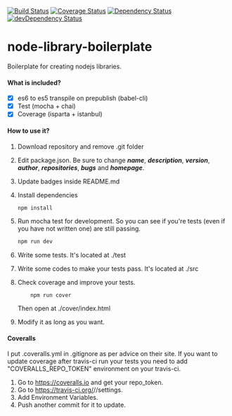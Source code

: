 [![Build Status](https://travis-ci.org/airondumael/node-library-boilerplate.svg?branch=master)](https://travis-ci.org/airondumael/node-library-boilerplate)
[![Coverage Status](https://coveralls.io/repos/airondumael/node-library-boilerplate/badge.svg?branch=master&service=github)](https://coveralls.io/github/airondumael/node-library-boilerplate?branch=master)
[![Dependency Status](https://david-dm.org/airondumael/node-library-boilerplate.svg)](https://david-dm.org/airondumael/node-library-boilerplate)
[![devDependency Status](https://david-dm.org/airondumael/node-library-boilerplate/dev-status.svg)](https://david-dm.org/airondumael/node-library-boilerplate#info=devDependencies)

node-library-boilerplate
===
Boilerplate for creating nodejs libraries. 

#### What is included?
- [x] es6 to es5 transpile on prepublish (babel-cli)
- [x] Test (mocha + chai)
- [x] Coverage (isparta + istanbul)

#### How to use it?
1. Download repository and remove .git folder

2. Edit package.json. Be sure to change ***name***, ***description***, ***version***, ***author***, ***repositories***, ***bugs*** and ***homepage***.

3. Update badges inside README.md

4. Install dependencies
    ```bash
    npm install
    ```

5. Run mocha test for development. So you can see if you're tests (even if you have not written one) are still passing.

    ```bash
    npm run dev
    ```
6. Write some tests. It's located at ./test

7. Write some codes to make your tests pass. It's located at ./src

8. Check coverage and improve your tests.
    ```
        npm run cover
    ```
    Then open at ./cover/index.html
    
9. Modify it as long as you want. 

#### Coveralls
I put .coveralls.yml in .gitignore as per advice on their site. If you want to update coverage after travis-ci run your tests you need to add "COVERALLS_REPO_TOKEN" environment on your travis-ci.

1. Go to https://coveralls.io and get your repo_token.
2. Go to https://travis-ci.org/<githubusername>/<projectname>/settings.
3. Add Environment Variables. 
4. Push another commit for it to update.
